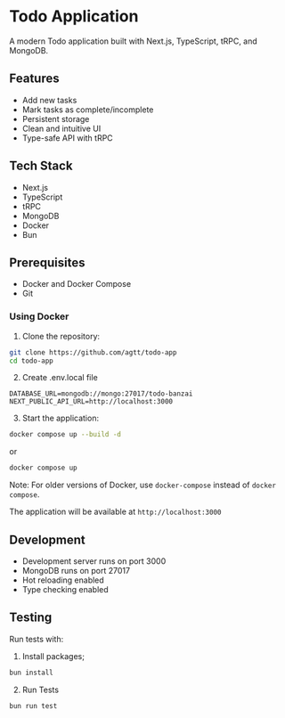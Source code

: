 # Todo Application

A modern Todo application built with Next.js, TypeScript, tRPC, and MongoDB.

## Features

- Add new tasks
- Mark tasks as complete/incomplete
- Persistent storage
- Clean and intuitive UI
- Type-safe API with tRPC

## Tech Stack

- Next.js
- TypeScript
- tRPC
- MongoDB
- Docker
- Bun

## Prerequisites

- Docker and Docker Compose
- Git

### Using Docker

1. Clone the repository:

```bash
git clone https://github.com/agtt/todo-app
cd todo-app
```

2. Create .env.local file

```
DATABASE_URL=mongodb://mongo:27017/todo-banzai
NEXT_PUBLIC_API_URL=http://localhost:3000
```

3. Start the application:

```bash
docker compose up --build -d
```

or

```bash
docker compose up
```

Note: For older versions of Docker, use `docker-compose` instead of `docker compose`.

The application will be available at `http://localhost:3000`

## Development

- Development server runs on port 3000
- MongoDB runs on port 27017
- Hot reloading enabled
- Type checking enabled

## Testing

Run tests with:

1. Install packages;

```bash
bun install
```

2. Run Tests

```bash
bun run test
```
